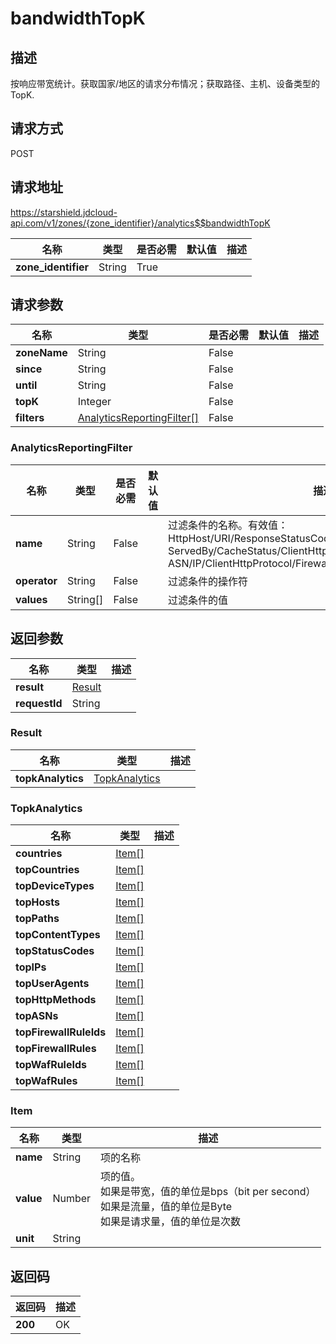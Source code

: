 # bandwidthTopK


## 描述
按响应带宽统计。获取国家/地区的请求分布情况；获取路径、主机、设备类型的TopK.

## 请求方式
POST

## 请求地址
https://starshield.jdcloud-api.com/v1/zones/{zone_identifier}/analytics$$bandwidthTopK

|名称|类型|是否必需|默认值|描述|
|---|---|---|---|---|
|**zone_identifier**|String|True| | |

## 请求参数
|名称|类型|是否必需|默认值|描述|
|---|---|---|---|---|
|**zoneName**|String|False| | |
|**since**|String|False| | |
|**until**|String|False| | |
|**topK**|Integer|False| | |
|**filters**|[AnalyticsReportingFilter[]](bandwidthTopK#analyticsreportingfilter)|False| | |

### <div id="analyticsreportingfilter">AnalyticsReportingFilter</div>
|名称|类型|是否必需|默认值|描述|
|---|---|---|---|---|
|**name**|String|False| |过滤条件的名称。有效值：<br>HttpHost/URI/ResponseStatusCode/ClientDeviceType/<br>ServedBy/CacheStatus/ClientHttpMethod/ResponseContentType/<br>ASN/IP/ClientHttpProtocol/FirewallSource/UserAgent<br>|
|**operator**|String|False| |过滤条件的操作符|
|**values**|String[]|False| |过滤条件的值|

## 返回参数
|名称|类型|描述|
|---|---|---|
|**result**|[Result](bandwidthTopK#result)| |
|**requestId**|String| |

### <div id="result">Result</div>
|名称|类型|描述|
|---|---|---|
|**topkAnalytics**|[TopkAnalytics](bandwidthTopK#topkanalytics)| |
### <div id="topkanalytics">TopkAnalytics</div>
|名称|类型|描述|
|---|---|---|
|**countries**|[Item[]](bandwidthTopK#item)| |
|**topCountries**|[Item[]](bandwidthTopK#item)| |
|**topDeviceTypes**|[Item[]](bandwidthTopK#item)| |
|**topHosts**|[Item[]](bandwidthTopK#item)| |
|**topPaths**|[Item[]](bandwidthTopK#item)| |
|**topContentTypes**|[Item[]](bandwidthTopK#item)| |
|**topStatusCodes**|[Item[]](bandwidthTopK#item)| |
|**topIPs**|[Item[]](bandwidthTopK#item)| |
|**topUserAgents**|[Item[]](bandwidthTopK#item)| |
|**topHttpMethods**|[Item[]](bandwidthTopK#item)| |
|**topASNs**|[Item[]](bandwidthTopK#item)| |
|**topFirewallRuleIds**|[Item[]](bandwidthTopK#item)| |
|**topFirewallRules**|[Item[]](bandwidthTopK#item)| |
|**topWafRuleIds**|[Item[]](bandwidthTopK#item)| |
|**topWafRules**|[Item[]](bandwidthTopK#item)| |
### <div id="item">Item</div>
|名称|类型|描述|
|---|---|---|
|**name**|String|项的名称|
|**value**|Number|项的值。<br>如果是带宽，值的单位是bps（bit per second）<br>如果是流量，值的单位是Byte<br>如果是请求量，值的单位是次数<br>|
|**unit**|String| |

## 返回码
|返回码|描述|
|---|---|
|**200**|OK|
